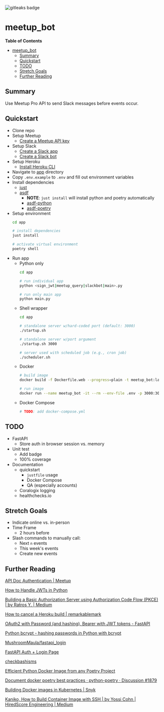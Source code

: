 <img alt="gitleaks badge" src="https://img.shields.io/badge/protected%20by-gitleaks-blue">

# meetup_bot
**Table of Contents**
* [meetup\_bot](#meetup_bot)
  * [Summary](#summary)
  * [Quickstart](#quickstart)
  * [TODO](#todo)
  * [Stretch Goals](#stretch-goals)
  * [Further Reading](#further-reading)

## Summary
Use Meetup Pro API to send Slack messages before events occur.

## Quickstart
* Clone repo
* Setup Meetup
  * [Create a Meetup API key](https://secure.meetup.com/meetup_api/key/)
* Setup Slack
  * [Create a Slack app](https://api.slack.com/apps)
  * [Create a Slack bot](https://api.slack.com/bot-users)
* Setup Heroku
  * [Install Heroku CLI](https://devcenter.heroku.com/articles/heroku-cli)
* Navigate to [app](app/) directory
* Copy `.env.example` to `.env` and fill out environment variables
* Install dependencies
  * [just](https://github.com/casey/just)
  * [asdf](https://asdf-vm.com/#/core-manage-asdf-vm)
    * **NOTE**: `just install` will install python and poetry automatically
    * [asdf-python](https://github.com/asdf-community/asdf-python)
    * [asdf-poetry](https://github.com/asdf-community/asdf-poetry)
* Setup environment
    ```bash
    cd app

    # install dependencies
    just install

    # activate virtual environment
    poetry shell
    ```
* Run app
  * Python only
    ```bash
    cd app

    # run individual app
    python <sign_jwt|meetup_query|slackbot|main>.py

    # run only main app
    python main.py
    ```
  * Shell wrapper
    ```bash
    cd app

    # standalone server w/hard-coded port (default: 3000)
    ./startup.sh

    # standalone server w/port argument
    ./startup.sh 3000

    # server used with scheduled job (e.g., cron job)
    ./scheduler.sh
    ```
  * Docker
    ```bash
    # build image
    docker build -f Dockerfile.web --progress=plain -t meetup_bot:latest .

    # run image
    docker run --name meetup_bot -it --rm --env-file .env -p 3000:3000 meetup_bot bash
    ```
  * Docker Compose
    ```bash
    # TODO: add docker-compose.yml
    ```

## TODO
* FastAPI
    * Store auth in browser session vs. memory
* Unit test
  * Add badge
  * 100% coverage
* Documentation
  * quickstart
    * `justfile` usage
    * Docker Compose
    * QA (especially accounts)
  * Coralogix logging
  * healthchecks.io

## Stretch Goals
* Indicate online vs. in-person
* Time Frame 
  * 2 hours before
* Slash commands to manually call:
  * Next `n` events
  * This week's events
  * Create new events

## Further Reading
[API Doc Authentication | Meetup](https://www.meetup.com/api/authentication/#p04-jwt-flow-section)

[How to Handle JWTs in Python](https://auth0.com/blog/how-to-handle-jwt-in-python/)

[Building a Basic Authorization Server using Authorization Code Flow (PKCE) | by Ratros Y. | Medium](https://medium.com/@ratrosy/building-a-basic-authorization-server-using-authorization-code-flow-pkce-3155e843466)

[How to cancel a Heroku build | remarkablemark](https://remarkablemark.org/blog/2021/05/05/heroku-cancel-build/)

[OAuth2 with Password (and hashing), Bearer with JWT tokens - FastAPI](https://fastapi.tiangolo.com/tutorial/security/oauth2-jwt/)

[Python bcrypt - hashing passwords in Python with bcrypt](https://zetcode.com/python/bcrypt/)

[MushroomMaula/fastapi_login](https://github.com/MushroomMaula/fastapi_login)

[FastAPI Auth + Login Page](https://dev.to/athulcajay/fastapi-auth-login-page-48po)

[checkbashisms](https://command-not-found.com/checkbashisms)

[Efficient Python Docker Image from any Poetry Project](https://denisbrogg.hashnode.dev/efficient-python-docker-image-from-any-poetry-project)

[Document docker poetry best practices · python-poetry · Discussion #1879](https://github.com/python-poetry/poetry/discussions/1879#discussioncomment-216865)

[Building Docker images in Kubernetes | Snyk](https://snyk.io/blog/building-docker-images-kubernetes/)

[Kaniko, How to Build Container Image with SSH | by Yossi Cohn | HiredScore Engineering | Medium](https://medium.com/hiredscore-engineering/kaniko-builds-with-private-repository-634d5e7fa4a5)
